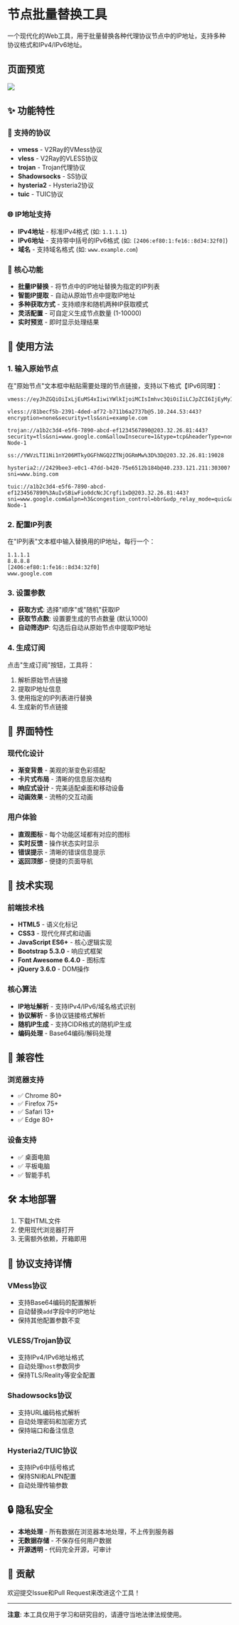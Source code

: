 # 节点批量替换工具

一个现代化的Web工具，用于批量替换各种代理协议节点中的IP地址，支持多种协议格式和IPv4/IPv6地址。

## 页面预览

<img src="img/img1.png">

## ✨ 功能特性

### 🔧 支持的协议
- **vmess** - V2Ray的VMess协议
- **vless** - V2Ray的VLESS协议  
- **trojan** - Trojan代理协议
- **Shadowsocks** - SS协议
- **hysteria2** - Hysteria2协议
- **tuic** - TUIC协议

### 🌐 IP地址支持
- **IPv4地址** - 标准IPv4格式 (如: `1.1.1.1`)
- **IPv6地址** - 支持带中括号的IPv6格式 (如: `[2406:ef80:1:fe16::8d34:32f0]`)
- **域名** - 支持域名格式 (如: `www.example.com`)

### 🎯 核心功能
- **批量IP替换** - 将节点中的IP地址替换为指定的IP列表
- **智能IP提取** - 自动从原始节点中提取IP地址
- **多种获取方式** - 支持顺序和随机两种IP获取模式
- **灵活配置** - 可自定义生成节点数量 (1-10000)
- **实时预览** - 即时显示处理结果

## 🚀 使用方法

### 1. 输入原始节点
在"原始节点"文本框中粘贴需要处理的节点链接，支持以下格式【IPv6同理】：

```
vmess://eyJhZGQiOiIxLjEuMS4xIiwiYWlkIjoiMCIsImhvc3QiOiIiLCJpZCI6IjEyMyIsImludGVybmV0IjoiIiwiaW5ncmVzcyI6IiIsIm5ldCI6InRjcCIsIm9iZnNjdCI6IiIsInBhdGgiOiIiLCJwb3J0IjoiODA4MCIsInBzIjoiIiwidGxzIjoiIiwidHlwZSI6Im5vbmUiLCJ2IjoiMiJ9

vless://81becf5b-2391-4ded-af72-b711b6a2737b@5.10.244.53:443?encryption=none&security=tls&sni=example.com

trojan://a1b2c3d4-e5f6-7890-abcd-ef1234567890@203.32.26.81:443?security=tls&sni=www.google.com&allowInsecure=1&type=tcp&headerType=none#Trojan-Node-1

ss://YWVzLTI1Ni1nY206MTkyOGFhNGQ2ZTNjOGRmMw%3D%3D@203.32.26.81:19028

hysteria2://2429bee3-e0c1-47dd-b420-75e6512b184b@40.233.121.211:30300?sni=www.bing.com

tuic://a1b2c3d4-e5f6-7890-abcd-ef1234567890%3AuIvSBiwFio0dcNcJCrgfi1xD@203.32.26.81:443?sni=www.google.com&alpn=h3&congestion_control=bbr&udp_relay_mode=quic&allow_insecure=1#TUIC-Node-1
```

### 2. 配置IP列表
在"IP列表"文本框中输入替换用的IP地址，每行一个：

```
1.1.1.1
8.8.8.8
[2406:ef80:1:fe16::8d34:32f0]
www.google.com
```

### 3. 设置参数
- **获取方式**: 选择"顺序"或"随机"获取IP
- **获取节点数**: 设置要生成的节点数量 (默认1000)
- **自动筛选IP**: 勾选后自动从原始节点中提取IP地址

### 4. 生成订阅
点击"生成订阅"按钮，工具将：
1. 解析原始节点链接
2. 提取IP地址信息
3. 使用指定的IP列表进行替换
4. 生成新的节点链接

## 🎨 界面特性

### 现代化设计
- **渐变背景** - 美观的渐变色彩搭配
- **卡片式布局** - 清晰的信息层次结构
- **响应式设计** - 完美适配桌面和移动设备
- **动画效果** - 流畅的交互动画

### 用户体验
- **直观图标** - 每个功能区域都有对应的图标
- **实时反馈** - 操作状态实时显示
- **错误提示** - 清晰的错误信息提示
- **返回顶部** - 便捷的页面导航

## 🔧 技术实现

### 前端技术栈
- **HTML5** - 语义化标记
- **CSS3** - 现代化样式和动画
- **JavaScript ES6+** - 核心逻辑实现
- **Bootstrap 5.3.0** - 响应式框架
- **Font Awesome 6.4.0** - 图标库
- **jQuery 3.6.0** - DOM操作

### 核心算法
- **IP地址解析** - 支持IPv4/IPv6/域名格式识别
- **协议解析** - 多协议链接格式解析
- **随机IP生成** - 支持CIDR格式的随机IP生成
- **编码处理** - Base64编码/解码处理

## 📱 兼容性

### 浏览器支持
- ✅ Chrome 80+
- ✅ Firefox 75+
- ✅ Safari 13+
- ✅ Edge 80+

### 设备支持
- ✅ 桌面电脑
- ✅ 平板电脑
- ✅ 智能手机

## 🛠️ 本地部署

1. 下载HTML文件
2. 使用现代浏览器打开
3. 无需额外依赖，开箱即用

## 📄 协议支持详情

### VMess协议
- 支持Base64编码的配置解析
- 自动替换`add`字段中的IP地址
- 保持其他配置参数不变

### VLESS/Trojan协议
- 支持IPv4/IPv6地址格式
- 自动处理`host`参数同步
- 保持TLS/Reality等安全配置

### Shadowsocks协议
- 支持URL编码格式解析
- 自动处理密码和加密方式
- 保持端口和备注信息

### Hysteria2/TUIC协议
- 支持IPv6中括号格式
- 保持SNI和ALPN配置
- 自动处理传输参数

## 🔒 隐私安全

- **本地处理** - 所有数据在浏览器本地处理，不上传到服务器
- **无数据存储** - 不保存任何用户数据
- **开源透明** - 代码完全开源，可审计

## 🤝 贡献

欢迎提交Issue和Pull Request来改进这个工具！


---

**注意**: 本工具仅用于学习和研究目的，请遵守当地法律法规使用。
